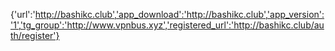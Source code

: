 {'url':'http://bashikc.club','app_download':'http://bashikc.club','app_version':'1','tg_group':'http://www.vpnbus.xyz','registered_url':'http://bashikc.club/auth/register'}
